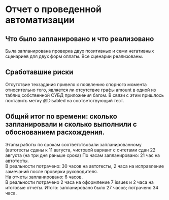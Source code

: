 # Отчет о проведенной автоматизации  
## Что было запланировано и что реализовано  
Была запланирована проверка двух позитивных и семи негативных сценариев для двух форм оплаты. Все сценарии реализованы.  
## Cработавшие риски  
Отсутствие техзадания привело к появлению спорного момента относительно того, является ли отсутствие графы amount в одной
из таблиц собственной СУБД приложения багом. В связи с этим пришлось поставить метку @Disabled на соответствующий тест.  
## Общий итог по времени: сколько запланировали и сколько выполнили с обоснованием расхождения.
Этапы работы по срокам соответствовали запланированному (автотесты сданы к 11 августа, чистовой вариант с очтетами сдан 22 августа (на три дня раньше срока)
По часам запланировано: 21 час на автотесты.  
В реальности потрачено: 30 часов на автотесты, 2 часа на исправление замечаний после проверки руководителя.  
На отчеты запланировано: 6 часов.  
В реальности потрачено 2 часа на оформление 7 issues и 2 часа на итоговые отчеты.
Итого: запланировано было 27 часов; потрачено 34 часа.
